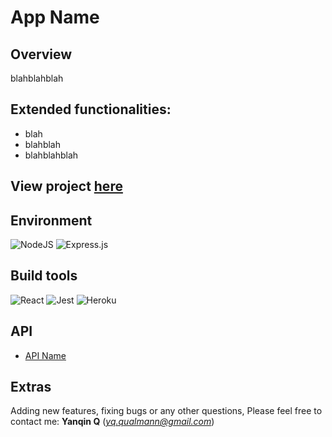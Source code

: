 # App Name

## Overview

blahblahblah

## Extended functionalities:

- blah
- blahblah
- blahblahblah

## View project [here](https://AppName.herokuapp.com/)

## Environment
![NodeJS](https://img.shields.io/badge/node.js-6DA55F?style=for-the-badge&logo=node.js&logoColor=white)
![Express.js](https://img.shields.io/badge/express.js-%23404d59.svg?style=for-the-badge&logo=express&logoColor=%2361DAFB)

## Build tools

![React](https://img.shields.io/badge/react-%2320232a.svg?style=for-the-badge&logo=react&logoColor=%2361DAFB)
![Jest](https://img.shields.io/badge/-jest-%23C21325?style=for-the-badge&logo=jest&logoColor=white)
![Heroku](https://img.shields.io/badge/heroku-%23430098.svg?style=for-the-badge&logo=heroku&logoColor=white)

## API

- [API Name](http://www.geonames.org/export/web-services.html)

## Extras
Adding new features, fixing bugs or any other questions, Please feel free to contact me: **Yanqin Q** (*yq.qualmann@gmail.com*)
